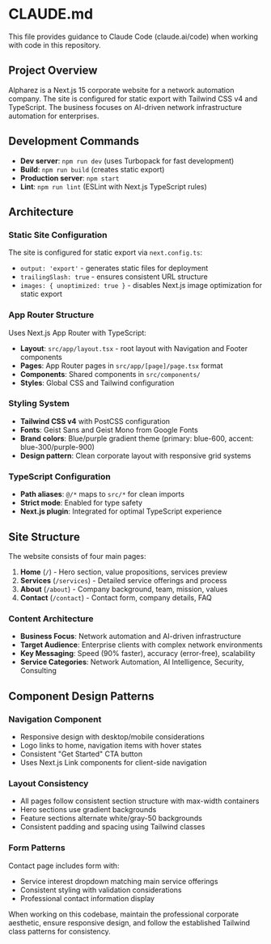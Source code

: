 # CLAUDE.md

This file provides guidance to Claude Code (claude.ai/code) when working with code in this repository.

## Project Overview

Alpharez is a Next.js 15 corporate website for a network automation company. The site is configured for static export with Tailwind CSS v4 and TypeScript. The business focuses on AI-driven network infrastructure automation for enterprises.

## Development Commands

- **Dev server**: `npm run dev` (uses Turbopack for fast development)
- **Build**: `npm run build` (creates static export)
- **Production server**: `npm start`
- **Lint**: `npm run lint` (ESLint with Next.js TypeScript rules)

## Architecture

### Static Site Configuration
The site is configured for static export via `next.config.ts`:
- `output: 'export'` - generates static files for deployment
- `trailingSlash: true` - ensures consistent URL structure
- `images: { unoptimized: true }` - disables Next.js image optimization for static export

### App Router Structure
Uses Next.js App Router with TypeScript:
- **Layout**: `src/app/layout.tsx` - root layout with Navigation and Footer components
- **Pages**: App Router pages in `src/app/[page]/page.tsx` format
- **Components**: Shared components in `src/components/`
- **Styles**: Global CSS and Tailwind configuration

### Styling System
- **Tailwind CSS v4** with PostCSS configuration
- **Fonts**: Geist Sans and Geist Mono from Google Fonts
- **Brand colors**: Blue/purple gradient theme (primary: blue-600, accent: blue-300/purple-900)
- **Design pattern**: Clean corporate layout with responsive grid systems

### TypeScript Configuration
- **Path aliases**: `@/*` maps to `src/*` for clean imports
- **Strict mode**: Enabled for type safety
- **Next.js plugin**: Integrated for optimal TypeScript experience

## Site Structure

The website consists of four main pages:
1. **Home** (`/`) - Hero section, value propositions, services preview
2. **Services** (`/services`) - Detailed service offerings and process
3. **About** (`/about`) - Company background, team, mission, values
4. **Contact** (`/contact`) - Contact form, company details, FAQ

### Content Architecture
- **Business Focus**: Network automation and AI-driven infrastructure
- **Target Audience**: Enterprise clients with complex network environments
- **Key Messaging**: Speed (90% faster), accuracy (error-free), scalability
- **Service Categories**: Network Automation, AI Intelligence, Security, Consulting

## Component Design Patterns

### Navigation Component
- Responsive design with desktop/mobile considerations
- Logo links to home, navigation items with hover states
- Consistent "Get Started" CTA button
- Uses Next.js Link components for client-side navigation

### Layout Consistency
- All pages follow consistent section structure with max-width containers
- Hero sections use gradient backgrounds
- Feature sections alternate white/gray-50 backgrounds
- Consistent padding and spacing using Tailwind classes

### Form Patterns
Contact page includes form with:
- Service interest dropdown matching main service offerings
- Consistent styling with validation considerations
- Professional contact information display

When working on this codebase, maintain the professional corporate aesthetic, ensure responsive design, and follow the established Tailwind class patterns for consistency.